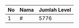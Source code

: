 | No | Nama            | Jumlah Level |
|----|-----------------|--------------|
| 1  | #    |    5776        |
